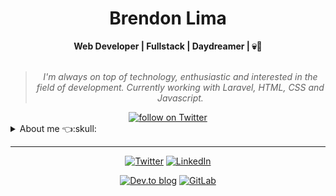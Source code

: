 

    
<h1 align="center"> Brendon Lima </h1>

    
<div align="center">
<b>Web Developer | Fullstack | Daydreamer | 💀👻</b>
<br>
<br>

<blockquote>
    <p><i>
        I'm always on top of technology, enthusiastic and interested in the field of development. Currently working with Laravel, HTML, CSS and Javascript.
    </i></p>
</blockquote>
</div>

<div align="center">
    <a href="https://twitter.com/intent/follow?screen_name=sensacioshow">
        <img src="https://img.shields.io/twitter/follow/sensacioshow?style=social&logo=twitter"
        alt="follow on Twitter">
    </a>
<!--     <a href="https://www.instagram.com/brndlsv">
    <img alt="Twitch Status" src="https://img.shields.io/instagram/status/vcwild?style=social">
    </a> -->
</div>

<details closed>
<summary>About me 👈:skull:	</summary>

---


<div align="right" style="margin:auto">
     <a href="https://github.com/brendondev">
        <img height="180em" src="https://github-readme-stats.vercel.app/api/top-langs/?username=brendondev&hide=html,jupyter%20notebook&langs_count=6&hide_border=true&layout=compact&show_icons=true&line_height=27&langs_count=10&theme=transparent&title_color=4a86d1&custom_title=My%20favorite%20languages"
       alt="Most used languages" align="right">
    </a>
</div>


Hey!! I'm Brendon [**@brendondev**] 💀👻

I'm pretty much a lifelong learner. I like the idea of **Learning in Public** where I can share my thoughts and knowledge with others through live coding, blogs, discussions, threads and open source contributions.

I have experience with Web Development, Database, Back-end web programming development. My main knowledge in technologies are **Html**, **CSS**, **PHP**, **Laravel**, **Javascript**, **PHPMyadmin**.

<div align="right" style="margin:auto">
    <a href="https://wakatime.com/@brendondev">
        <img width="300em" src="https://github-readme-stats.vercel.app/api/wakatime?username=brendondev&theme=transparent&hide_border=true&hide=markdown,html&hide_title=true&line_height=50&langs_count=4&layout=default" alt="Wakatime stats" align="right" />
    </a>
</div>
</details>

---

<div align="center">

[![Twitter](https://img.shields.io/badge/Twitter-%231DA1F2.svg?style=for-the-badge&logo=Twitter&logoColor=white)](https://twitter.com/sensacioshow)
[![LinkedIn](https://img.shields.io/badge/linkedin-%230077B5.svg?style=for-the-badge&logo=linkedin&logoColor=white)](https://www.linkedin.com/in/brendon-lima-87754520b/)
<!-- [![Twitch](https://img.shields.io/badge/Twitch-%239146FF.svg?style=for-the-badge&logo=Twitch&logoColor=white)](https://www.twitch.tv/vcwild) -->
<!-- [![Polywork](https://img.shields.io/badge/Polywork-543DE0?style=for-the-badge&logo=polywork&logoColor=black)](https://www.polywork.com/vcwild) -->
[![Dev.to blog](https://img.shields.io/badge/dev.to-0A0A0A?style=for-the-badge&logo=dev.to&logoColor=white)](https://dev.to/brendondev)
[![GitLab](https://img.shields.io/badge/gitlab-%23181717.svg?style=for-the-badge&logo=gitlab&logoColor=white)](https://gitlab.com/brendonlima)

</div>
